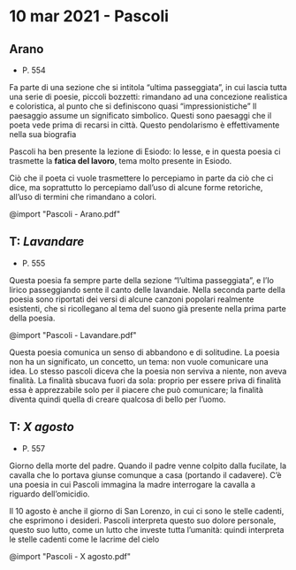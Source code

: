 # 10 mar 2021 - Pascoli
## Arano
* P. 554

Fa parte di una sezione che si intitola “ultima passeggiata”, in cui lascia tutta una serie di poesie, piccoli bozzetti: rimandano ad una concezione realistica e coloristica, al punto che si definiscono quasi “impressionistiche”
Il paesaggio assume un significato simbolico.
Questi sono paesaggi che il poeta vede prima di recarsi in città.
Questo pendolarismo è effettivamente nella sua biografia

Pascoli ha ben presente la lezione di Esiodo: lo lesse, e in questa poesia ci trasmette la **fatica del lavoro**, tema molto presente in Esiodo.

Ciò che il poeta ci vuole trasmettere lo percepiamo in parte da ciò che ci dice, ma soprattutto lo percepiamo dall’uso di alcune forme retoriche, all’uso di termini che rimandano a colori.

@import "Pascoli - Arano.pdf"

## T: *Lavandare*
- P. 555

Questa poesia fa sempre parte della sezione “l’ultima passeggiata”, e l’Io lirico passeggiando sente il canto delle lavandaie.
Nella seconda parte della poesia sono riportati dei versi di alcune canzoni popolari realmente esistenti, che si ricollegano al tema del suono già presente nella prima parte della poesia.

@import "Pascoli - Lavandare.pdf"

Questa poesia comunica un senso di abbandono e di solitudine. La poesia non ha un significato, un concetto, un tema: non vuole comunicare una idea.
Lo stesso pascoli diceva che la poesia non serviva a niente, non aveva finalità. La finalità sbucava fuori da sola: proprio per essere priva di finalità essa è apprezzabile solo per il piacere che può comunicare; la finalità diventa quindi quella di creare qualcosa di bello per l’uomo.

## T: *X agosto*
- P. 557

Giorno della morte del padre.
Quando il padre venne colpito dalla fucilate, la cavalla che lo portava giunse comunque a casa (portando il cadavere).
C’è una poesia in cui Pascoli immagina la madre interrogare la cavalla a riguardo dell’omicidio.

Il 10 agosto è anche il giorno di San Lorenzo, in cui ci sono le stelle cadenti, che esprimono i desideri.
Pascoli interpreta questo suo dolore personale, questo suo lutto, come un lutto che investe tutta l’umanità: quindi interpreta le stelle cadenti come le lacrime del cielo

@import "Pascoli - X agosto.pdf"
